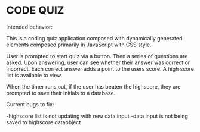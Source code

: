 # CODE QUIZ

Intended behavior:

This is a coding quiz application composed with dynamically generated elements composed primarily in JavaScript with CSS style. 

User is prompted to start quiz via a button. Then a series of questions are asked. Upon answering, user can see whether their answer was correct or incorrect. Each correct answer adds a point to the users score. A high score list is available to view. 

When the timer runs out, if the user has beaten the highscore, they are prompted to save their initials to a database.

Current bugs to fix:

-highscore list is not updating with new data input
-data input is not being saved to highscore dataobject